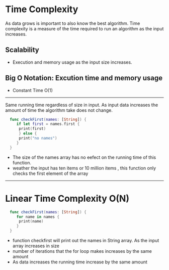 
# Time Complexity 
As data grows is important to also know the best algorithm.
Time complexity is a measure of the time required to run an algorithm as the input increases.


## Scalability
- Execution and memory usage as the input size increases. 

## Big O Notation: Excution time and memory usage

- Constant Time O(1)
------------
Same running time regardless of size in input. 
As input data increases the amount of time the algorithm take does not change. 




```swift
  func checkFirst(names: [String]) {
     if let first = names.first {
      print(first)
      } else {
      print("no names")
     }
  }
```
 - The size of the  names array has no eefect on the running time of this function. 
 - weather the input has ten items or 10 million items , this function only checks the first element of the array 


--------
# Linear Time Complexity O(N)

```swift
  func checkFirst(names: [String]) {
     for name in names {
      print(name)
     }
  }
```
- function checkfirst will print out the names in String array. As the input array increases in size
- number of iterations that the for loop makes increases by the same amount 
- As data increases the running time increase by the same amount 
